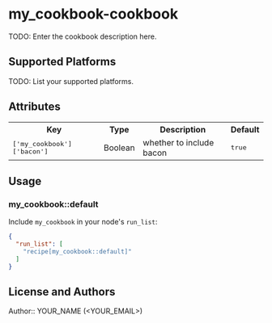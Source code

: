 # my_cookbook-cookbook

TODO: Enter the cookbook description here.

## Supported Platforms

TODO: List your supported platforms.

## Attributes

<table>
  <tr>
    <th>Key</th>
    <th>Type</th>
    <th>Description</th>
    <th>Default</th>
  </tr>
  <tr>
    <td><tt>['my_cookbook']['bacon']</tt></td>
    <td>Boolean</td>
    <td>whether to include bacon</td>
    <td><tt>true</tt></td>
  </tr>
</table>

## Usage

### my_cookbook::default

Include `my_cookbook` in your node's `run_list`:

```json
{
  "run_list": [
    "recipe[my_cookbook::default]"
  ]
}
```

## License and Authors

Author:: YOUR_NAME (<YOUR_EMAIL>)
